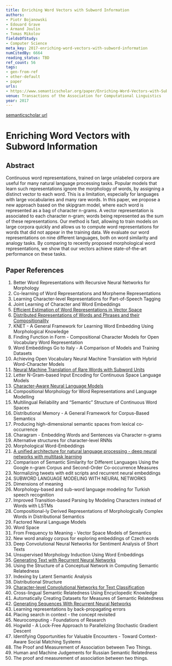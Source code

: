 ```yaml
---
title: Enriching Word Vectors with Subword Information
authors:
- Piotr Bojanowski
- Edouard Grave
- Armand Joulin
- Tomas Mikolov
fieldsOfStudy:
- Computer Science
meta_key: 2017-enriching-word-vectors-with-subword-information
numCitedBy: 6664
reading_status: TBD
ref_count: 56
tags:
- gen-from-ref
- other-default
- paper
urls:
- https://www.semanticscholar.org/paper/Enriching-Word-Vectors-with-Subword-Information-Bojanowski-Grave/e2dba792360873aef125572812f3673b1a85d850?sort=total-citations
venue: Transactions of the Association for Computational Linguistics
year: 2017
---
```


[semanticscholar url](https://www.semanticscholar.org/paper/Enriching-Word-Vectors-with-Subword-Information-Bojanowski-Grave/e2dba792360873aef125572812f3673b1a85d850?sort=total-citations)

# Enriching Word Vectors with Subword Information

## Abstract

Continuous word representations, trained on large unlabeled corpora are useful for many natural language processing tasks. Popular models that learn such representations ignore the morphology of words, by assigning a distinct vector to each word. This is a limitation, especially for languages with large vocabularies and many rare words. In this paper, we propose a new approach based on the skipgram model, where each word is represented as a bag of character n-grams. A vector representation is associated to each character n-gram; words being represented as the sum of these representations. Our method is fast, allowing to train models on large corpora quickly and allows us to compute word representations for words that did not appear in the training data. We evaluate our word representations on nine different languages, both on word similarity and analogy tasks. By comparing to recently proposed morphological word representations, we show that our vectors achieve state-of-the-art performance on these tasks.

## Paper References

1. Better Word Representations with Recursive Neural Networks for Morphology
2. Co-learning of Word Representations and Morpheme Representations
3. Learning Character-level Representations for Part-of-Speech Tagging
4. Joint Learning of Character and Word Embeddings
5. [Efficient Estimation of Word Representations in Vector Space](2013-efficient-estimation-of-word-representations-in-vector-space)
6. [Distributed Representations of Words and Phrases and their Compositionality](2013-distributed-representations-of-words-and-phrases-and-their-compositionality)
7. KNET - A General Framework for Learning Word Embedding Using Morphological Knowledge
8. Finding Function in Form - Compositional Character Models for Open Vocabulary Word Representation
9. Word Embeddings Go to Italy - A Comparison of Models and Training Datasets
10. Achieving Open Vocabulary Neural Machine Translation with Hybrid Word-Character Models
11. [Neural Machine Translation of Rare Words with Subword Units](2016-neural-machine-translation-of-rare-words-with-subword-units)
12. Letter N-Gram-based Input Encoding for Continuous Space Language Models
13. [Character-Aware Neural Language Models](2016-character-aware-neural-language-models)
14. Compositional Morphology for Word Representations and Language Modelling
15. Multilingual Reliability and “Semantic” Structure of Continuous Word Spaces
16. Distributional Memory - A General Framework for Corpus-Based Semantics
17. Producing high-dimensional semantic spaces from lexical co-occurrence
18. Charagram - Embedding Words and Sentences via Character n-grams
19. Alternative structures for character-level RNNs
20. Morphological Word-Embeddings
21. [A unified architecture for natural language processing - deep neural networks with multitask learning](2008-a-unified-architecture-for-natural-language-processing-deep-neural-networks-with-multitask-learning)
22. Comparison of Semantic Similarity for Different Languages Using the Google n-gram Corpus and Second-Order Co-occurrence Measures
23. Normalizing tweets with edit scripts and recurrent neural embeddings
24. SUBWORD LANGUAGE MODELING WITH NEURAL NETWORKS
25. Dimensions of meaning
26. Morphology-based and sub-word language modeling for Turkish speech recognition
27. Improved Transition-based Parsing by Modeling Characters instead of Words with LSTMs
28. Compositional-ly Derived Representations of Morphologically Complex Words in Distributional Semantics
29. Factored Neural Language Models
30. Word Space
31. From Frequency to Meaning - Vector Space Models of Semantics
32. New word analogy corpus for exploring embeddings of Czech words
33. Deep Convolutional Neural Networks for Sentiment Analysis of Short Texts
34. Unsupervised Morphology Induction Using Word Embeddings
35. [Generating Text with Recurrent Neural Networks](2011-generating-text-with-recurrent-neural-networks)
36. Using the Structure of a Conceptual Network in Computing Semantic Relatedness
37. Indexing by Latent Semantic Analysis
38. Distributional Structure
39. [Character-level Convolutional Networks for Text Classification](2015-character-level-convolutional-networks-for-text-classification)
40. Cross-lingual Semantic Relatedness Using Encyclopedic Knowledge
41. Automatically Creating Datasets for Measures of Semantic Relatedness
42. [Generating Sequences With Recurrent Neural Networks](2013-generating-sequences-with-recurrent-neural-networks)
43. Learning representations by back-propagating errors
44. Placing search in context - the concept revisited
45. Neurocomputing - Foundations of Research
46. Hogwild - A Lock-Free Approach to Parallelizing Stochastic Gradient Descent
47. Identifying Opportunities for Valuable Encounters - Toward Context-Aware Social Matching Systems
48. The Proof and Measurement of Association between Two Things.
49. Human and Machine Judgements for Russian Semantic Relatedness
50. The proof and measurement of association between two things.
